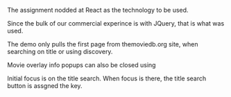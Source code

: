 The assignment nodded at React as the technology to be used.

Since the bulk of our commercial experince is with JQuery, that is what was used.

The demo only pulls the first page from themoviedb.org site, when searching on title or using discovery.

Movie overlay info popups can also be closed using <esc>

Initial focus is on the title search. When focus is there, the title search button is assgned the <enter> key. 
	